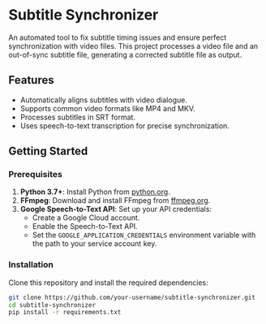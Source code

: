 # Subtitle Synchronizer

An automated tool to fix subtitle timing issues and ensure perfect synchronization with video files. This project processes a video file and an out-of-sync subtitle file, generating a corrected subtitle file as output.

## Features
- Automatically aligns subtitles with video dialogue.
- Supports common video formats like MP4 and MKV.
- Processes subtitles in SRT format.
- Uses speech-to-text transcription for precise synchronization.


## Getting Started

### Prerequisites
1. **Python 3.7+**: Install Python from [python.org](https://www.python.org/).
2. **FFmpeg**: Download and install FFmpeg from [ffmpeg.org](https://ffmpeg.org/).
3. **Google Speech-to-Text API**: Set up your API credentials:
   - Create a Google Cloud account.
   - Enable the Speech-to-Text API.
   - Set the `GOOGLE_APPLICATION_CREDENTIALS` environment variable with the path to your service account key.

### Installation
Clone this repository and install the required dependencies:
```bash
git clone https://github.com/your-username/subtitle-synchronizer.git
cd subtitle-synchronizer
pip install -r requirements.txt
